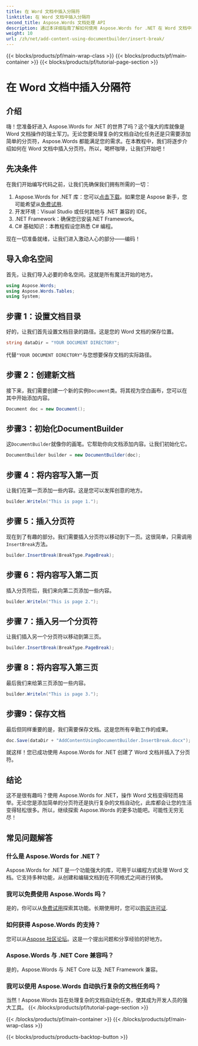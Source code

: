 ```yaml
---
title: 在 Word 文档中插入分隔符
linktitle: 在 Word 文档中插入分隔符
second_title: Aspose.Words 文档处理 API
description: 通过本详细指南了解如何使用 Aspose.Words for .NET 在 Word 文档中插入分隔符。非常适合希望掌握文档操作的开发人员。
weight: 10
url: /zh/net/add-content-using-documentbuilder/insert-break/
---
```


{{< blocks/products/pf/main-wrap-class >}}
{{< blocks/products/pf/main-container >}}
{{< blocks/products/pf/tutorial-page-section >}}

# 在 Word 文档中插入分隔符

## 介绍

嗨！您准备好进入 Aspose.Words for .NET 的世界了吗？这个强大的库就像是 Word 文档操作的瑞士军刀。无论您要处理复杂的文档自动化任务还是只需要添加简单的分页符，Aspose.Words 都能满足您的需求。在本教程中，我们将逐步介绍如何在 Word 文档中插入分页符。所以，喝杯咖啡，让我们开始吧！

## 先决条件

在我们开始编写代码之前，让我们先确保我们拥有所需的一切：

1.  Aspose.Words for .NET 库：您可以[点击下载](https://releases.aspose.com/words/net/)。如果您是 Aspose 新手，您可能希望从[免费试用](https://releases.aspose.com/).
2. 开发环境：Visual Studio 或任何其他与 .NET 兼容的 IDE。
3. .NET Framework：确保您已安装.NET Framework。
4. C# 基础知识：本教程假设您熟悉 C# 编程。

现在一切准备就绪，让我们进入激动人心的部分——编码！

## 导入命名空间

首先，让我们导入必要的命名空间。这就是所有魔法开始的地方。

```csharp
using Aspose.Words;
using Aspose.Words.Tables;
using System;
```

## 步骤 1：设置文档目录

好的，让我们首先设置文档目录的路径。这是您的 Word 文档的保存位置。

```csharp
string dataDir = "YOUR DOCUMENT DIRECTORY";
```

代替`"YOUR DOCUMENT DIRECTORY"`与您想要保存文档的实际路径。

## 步骤 2：创建新文档

接下来，我们需要创建一个新的实例`Document`类。将其视为空白画布，您可以在其中开始添加内容。

```csharp
Document doc = new Document();
```

## 步骤3：初始化DocumentBuilder

这`DocumentBuilder`就像你的画笔。它帮助你向文档添加内容。让我们初始化它。

```csharp
DocumentBuilder builder = new DocumentBuilder(doc);
```

## 步骤 4：将内容写入第一页

让我们在第一页添加一些内容。这是您可以发挥创意的地方。

```csharp
builder.Writeln("This is page 1.");
```

## 步骤 5：插入分页符

现在到了有趣的部分。我们需要插入分页符以移动到下一页。这很简单，只需调用`InsertBreak`方法。

```csharp
builder.InsertBreak(BreakType.PageBreak);
```

## 步骤 6：将内容写入第二页

插入分页符后，我们来向第二页添加一些内容。

```csharp
builder.Writeln("This is page 2.");
```

## 步骤 7：插入另一个分页符

让我们插入另一个分页符以移动到第三页。

```csharp
builder.InsertBreak(BreakType.PageBreak);
```

## 步骤 8：将内容写入第三页

最后我们来给第三页添加一些内容。

```csharp
builder.Writeln("This is page 3.");
```

## 步骤9：保存文档

最后但同样重要的是，我们需要保存文档。这是您所有辛勤工作的成果。

```csharp
doc.Save(dataDir + "AddContentUsingDocumentBuilder.InsertBreak.docx");
```

就这样！您已成功使用 Aspose.Words for .NET 创建了 Word 文档并插入了分页符。

## 结论

这不是很有趣吗？使用 Aspose.Words for .NET，操作 Word 文档变得轻而易举。无论您是添加简单的分页符还是执行复杂的文档自动化，此库都会让您的生活变得轻松很多。所以，继续探索 Aspose.Words 的更多功能吧。可能性无穷无尽！

## 常见问题解答

### 什么是 Aspose.Words for .NET？
Aspose.Words for .NET 是一个功能强大的库，可用于以编程方式处理 Word 文档。它支持多种功能，从创建和编辑文档到在不同格式之间进行转换。

### 我可以免费使用 Aspose.Words 吗？
是的，你可以从[免费试用](https://releases.aspose.com/)探索其功能。长期使用时，您可以[购买许可证](https://purchase.aspose.com/buy).

### 如何获得 Aspose.Words 的支持？
您可以从[Aspose 社区论坛](https://forum.aspose.com/c/words/8)。这是一个提出问题和分享经验的好地方。

### Aspose.Words 与 .NET Core 兼容吗？
是的，Aspose.Words 与 .NET Core 以及 .NET Framework 兼容。

### 我可以使用 Aspose.Words 自动执行复杂的文档任务吗？
当然！Aspose.Words 旨在处理复杂的文档自动化任务，使其成为开发人员的强大工具。
{{< /blocks/products/pf/tutorial-page-section >}}

{{< /blocks/products/pf/main-container >}}
{{< /blocks/products/pf/main-wrap-class >}}

{{< blocks/products/products-backtop-button >}}
